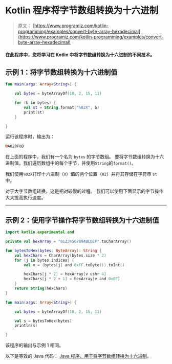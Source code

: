 # Kotlin 程序将字节数组转换为十六进制

> 原文： [https://www.programiz.com/kotlin-programming/examples/convert-byte-array-hexadecimal](https://www.programiz.com/kotlin-programming/examples/convert-byte-array-hexadecimal)

#### 在此程序中，您将学习在 Kotlin 中将字节数组转换为十六进制的不同技术。

## 示例 1：将字节数组转换为十六进制值

```kt
fun main(args: Array<String>) {

    val bytes = byteArrayOf(10, 2, 15, 11)

    for (b in bytes) {
        val st = String.format("%02X", b)
        print(st)
    }

}
```

运行该程序时，输出为：

```kt
0A020F0B
```

在上面的程序中，我们有一个名为 `bytes` 的字节数组。 要将字节数组转换为十六进制值，我们遍历数组中的每个字节，并使用`String`的`format()`。

我们使用`%02X`打印十六进制（`X`）值的两个位置（`02`）并将其存储在字符串 `st` 中。

对于大字节数组转换，这是相对较慢的过程。 我们可以使用下面显示的字节操作大大提高执行速度。

* * *

## 示例 2：使用字节操作将字节数组转换为十六进制值

```kt
import kotlin.experimental.and

private val hexArray = "0123456789ABCDEF".toCharArray()

fun bytesToHex(bytes: ByteArray): String {
    val hexChars = CharArray(bytes.size * 2)
    for (j in bytes.indices) {
        val v = (bytes[j] and 0xFF.toByte()).toInt()

        hexChars[j * 2] = hexArray[v ushr 4]
        hexChars[j * 2 + 1] = hexArray[v and 0x0F]
    }
    return String(hexChars)
}

fun main(args: Array<String>) {

    val bytes = byteArrayOf(10, 2, 15, 11)

    val s = bytesToHex(bytes)
    println(s)

}
```

该程序的输出与示例 1 相同。

以下是等效的 Java 代码： [Java 程序，用于将字节数组转换为十六进制](/java-programming/examples/convert-byte-array-hexadecimal "Java program to convert byte array to hexadecimal")。